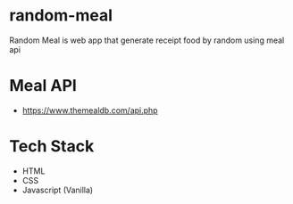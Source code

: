 # random-meal
Random Meal is web app that generate receipt food by random using meal api

# Meal API
- https://www.themealdb.com/api.php

# Tech Stack
- HTML
- CSS
- Javascript (Vanilla)
